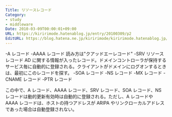 ```yaml
---
Title: リソースレコード
Category:
- study
- middleware
Date: 2010-03-09T00:00:01+09:00
URL: https://kiririmode.hatenablog.jp/entry/20100309/p2
EditURL: https://blog.hatena.ne.jp/kiririmode/kiririmode.hatenablog.jp/atom/entry/8454420450078212062
---
```


-A レコード
-AAAA レコード
読み方は"クアッドエーレコード"
-SRV リソースレコード
AD に関する情報が入ったレコード。ドメインコントローラが保持するサービス毎に自動的に登録される。クライアントがドメインにログオンするときは、最初にこのレコードを探す。
-SOA レコード
-NS レコード
-MX レコード
-CNAME レコード
-PTR レコード

この中で、A レコード、AAAA レコード、SRV レコード、SOA レコード、NS レコードは動的更新有効時は自動的に登録される。ただし、A レコードや AAAA レコードは、ホストの持つアドレスが ARIPA やリンクローカルアドレスであった場合は自動登録されない。
